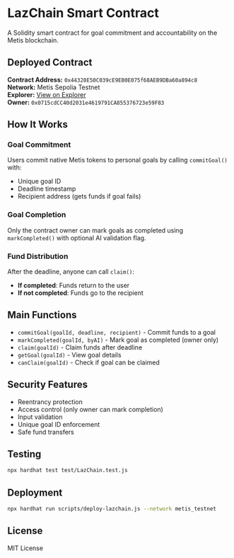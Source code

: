 # LazChain Smart Contract

A Solidity smart contract for goal commitment and accountability on the Metis blockchain.

## Deployed Contract

**Contract Address:** `0x44328E50C039cE9EB0E075f68AEB9DBa60a894c8`  
**Network:** Metis Sepolia Testnet  
**Explorer:** [View on Explorer](https://sepolia-explorer.metisdevops.link/address/0x44328E50C039cE9EB0E075f68AEB9DBa60a894c8)  
**Owner:** `0x0715cdCC40d2031e4619791CA855376723e59F83`

## How It Works

### Goal Commitment
Users commit native Metis tokens to personal goals by calling `commitGoal()` with:
- Unique goal ID
- Deadline timestamp
- Recipient address (gets funds if goal fails)

### Goal Completion
Only the contract owner can mark goals as completed using `markCompleted()` with optional AI validation flag.

### Fund Distribution
After the deadline, anyone can call `claim()`:
- **If completed**: Funds return to the user
- **If not completed**: Funds go to the recipient

## Main Functions

- `commitGoal(goalId, deadline, recipient)` - Commit funds to a goal
- `markCompleted(goalId, byAI)` - Mark goal as completed (owner only)
- `claim(goalId)` - Claim funds after deadline
- `getGoal(goalId)` - View goal details
- `canClaim(goalId)` - Check if goal can be claimed

## Security Features

- Reentrancy protection
- Access control (only owner can mark completion)
- Input validation
- Unique goal ID enforcement
- Safe fund transfers

## Testing

```bash
npx hardhat test test/LazChain.test.js
```

## Deployment

```bash
npx hardhat run scripts/deploy-lazchain.js --network metis_testnet
```

## License

MIT License
